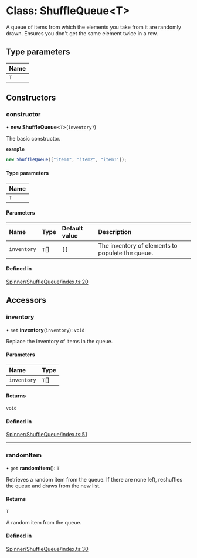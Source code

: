 # Class: ShuffleQueue<T\>

A queue of items from which the elements you take from it are randomly drawn.
Ensures you don't get the same element twice in a row.

## Type parameters

| Name |
| :------ |
| `T` |

## Constructors

### constructor

• **new ShuffleQueue**<`T`\>(`inventory?`)

The basic constructor.

**`example`**
```js
new ShuffleQueue(["item1", "item2", "item3"]);
```

#### Type parameters

| Name |
| :------ |
| `T` |

#### Parameters

| Name | Type | Default value | Description |
| :------ | :------ | :------ | :------ |
| `inventory` | `T`[] | `[]` | The inventory of elements to populate the queue. |

#### Defined in

[Spinner/ShuffleQueue/index.ts:20](https://github.com/daniellacosse/idea-spinner/blob/da71a18/packages/spinner/Spinner/ShuffleQueue/index.ts#L20)

## Accessors

### inventory

• `set` **inventory**(`inventory`): `void`

Replace the inventory of items in the queue.

#### Parameters

| Name | Type |
| :------ | :------ |
| `inventory` | `T`[] |

#### Returns

`void`

#### Defined in

[Spinner/ShuffleQueue/index.ts:51](https://github.com/daniellacosse/idea-spinner/blob/da71a18/packages/spinner/Spinner/ShuffleQueue/index.ts#L51)

___

### randomItem

• `get` **randomItem**(): `T`

Retrieves a random item from the queue.
If there are none left, reshuffles the queue and draws from the new list.

#### Returns

`T`

A random item from the queue.

#### Defined in

[Spinner/ShuffleQueue/index.ts:30](https://github.com/daniellacosse/idea-spinner/blob/da71a18/packages/spinner/Spinner/ShuffleQueue/index.ts#L30)

